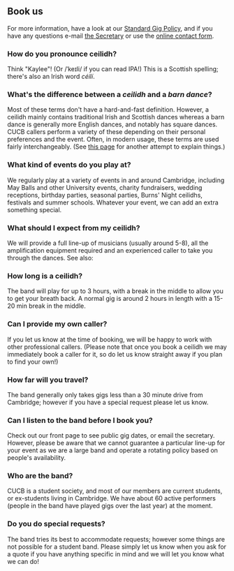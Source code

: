 ## Book us

For more information, have a look at our [Standard Gig Policy](/book/gigpolicy), and if you have any questions e-mail [the Secretary](mailto:secretary%40cucb.co.uk?subject=) or use the [online contact form](/book).

### How do you pronounce ceilidh?

Think "Kaylee"! (Or /ˈkeɪli/ if you can read IPA!) This is a Scottish spelling; there's also an Irish word _céilí_.

### What's the difference between a _ceilidh_ and a _barn dance_?

Most of these terms don't have a hard-and-fast definition. However, a ceilidh mainly contains traditional Irish and Scottish dances whereas a barn dance is generally more English dances, and notably has square dances. CUCB callers perform a variety of these depending on their personal preferences and the event. Often, in modern usage, these terms are used fairly interchangeably. (See [this page](http://www.webfeet.org/eceilidh/Overview.html) for another attempt to explain things.)

### What kind of events do you play at?

We regularly play at a variety of events in and around Cambridge, including May Balls and other University events, charity fundraisers, wedding receptions, birthday parties, seasonal parties, Burns' Night ceilidhs, festivals and summer schools. Whatever your event, we can add an extra something special.

### What should I expect from my ceilidh?

We will provide a full line-up of musicians (usually around 5-8), all the amplification equipment required and an experienced caller to take you through the dances. See also:

### How long is a ceilidh?

The band will play for up to 3 hours, with a break in the middle to allow you to get your breath back. A normal gig is around 2 hours in length with a 15-20 min break in the middle.

### Can I provide my own caller?

If you let us know at the time of booking, we will be happy to work with other professional callers. (Please note that once you book a ceilidh we may immediately book a caller for it, so do let us know straight away if you plan to find your own!)

### How far will you travel?

The band generally only takes gigs less than a 30 minute drive from Cambridge; however if you have a special request please let us know.

### Can I listen to the band before I book you?

Check out our front page to see public gig dates, or email the secretary. However, please be aware that we cannot guarantee a particular line-up for your event as we are a large band and operate a rotating policy based on people's availability.

### Who are the band?

CUCB is a student society, and most of our members are current students, or ex-students living in Cambridge. We have about 60 active performers (people in the band have played gigs over the last year) at the moment.

### Do you do special requests?

The band tries its best to accommodate requests; however some things are not possible for a student band. Please simply let us know when you ask for a quote if you have anything specific in mind and we will let you know what we can do!
